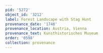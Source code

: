 ```yaml
---
pid: '5272'
object_id: '3212'
label: Forest Landscape with Stag Hunt
provenance_date: '1748'
provenance_location: Austria, Vienna
provenance_text: Kunsthistorisches Museum
order: '0598'
collection: provenance
---
```

